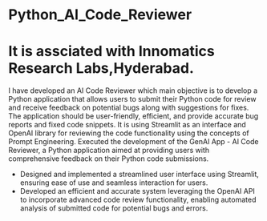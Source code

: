# Python_AI_Code_Reviewer
# It is assciated with Innomatics Research Labs,Hyderabad.
I have developed an AI Code Reviewer which main objective is to develop a Python application that allows users to submit their Python code for review and receive feedback on potential bugs along with suggestions for fixes. The application should be user-friendly, efficient, and provide accurate bug reports and fixed code snippets.
It is using Streamlit as an interface and OpenAI library for reviewing the code functionality using the concepts of Prompt Engineering.
Executed the development of the GenAI App - AI Code Reviewer, a Python application aimed at providing users with comprehensive feedback on their Python code submissions.
- Designed and implemented a streamlined user interface using Streamlit, ensuring ease of use and seamless interaction for users.
- Developed an efficient and accurate system leveraging the OpenAI API to incorporate advanced code review functionality, enabling automated analysis of submitted code for potential bugs and errors.
